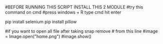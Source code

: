 #BEFORE RUNNING THIS SCRIPT INSTALL THIS 2 MODULE
#try this command on cmd
#press windows + R type cmd hit enter 

pip install selenium
pip install pillow

#if you want to open all file after taking snap remove # from this line 
#image = Image.open("home.png")
#image.show()

